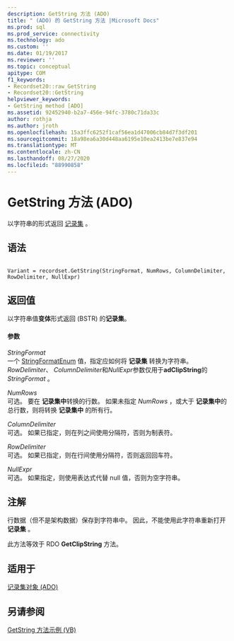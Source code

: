 ```yaml
---
description: GetString 方法 (ADO)
title: " (ADO) 的 GetString 方法 |Microsoft Docs"
ms.prod: sql
ms.prod_service: connectivity
ms.technology: ado
ms.custom: ''
ms.date: 01/19/2017
ms.reviewer: ''
ms.topic: conceptual
apitype: COM
f1_keywords:
- Recordset20::raw_GetString
- Recordset20::GetString
helpviewer_keywords:
- GetString method [ADO]
ms.assetid: 92452940-b2a7-456e-94fc-3780c71da33c
author: rothja
ms.author: jroth
ms.openlocfilehash: 15a3ffc6252f1caf56ea1d47006cb84d7f3df201
ms.sourcegitcommit: 18a98ea6a30d448aa6195e10ea2413be7e837e94
ms.translationtype: MT
ms.contentlocale: zh-CN
ms.lasthandoff: 08/27/2020
ms.locfileid: "88990858"
---
```

# <a name="getstring-method-ado"></a>GetString 方法 (ADO)
以字符串的形式返回 [记录集](./recordset-object-ado.md) 。  
  
## <a name="syntax"></a>语法  
  
```  
  
Variant = recordset.GetString(StringFormat, NumRows, ColumnDelimiter, RowDelimiter, NullExpr)  
```  
  
## <a name="return-value"></a>返回值  
 以字符串值**变体**形式返回 (BSTR) 的**记录集**。  
  
#### <a name="parameters"></a>参数  
 *StringFormat*  
 一个 [StringFormatEnum](./stringformatenum.md) 值，指定应如何将 **记录集** 转换为字符串。 *RowDelimiter*、 *ColumnDelimiter*和*NullExpr*参数仅用于**adClipString**的*StringFormat* 。  
  
 *NumRows*  
 可选。 要在 **记录集中**转换的行数。 如果未指定 *NumRows* ，或大于 **记录集中**的总行数，则将转换 **记录集中** 的所有行。  
  
 *ColumnDelimiter*  
 可选。 如果已指定，则在列之间使用分隔符，否则为制表符。  
  
 *RowDelimiter*  
 可选。 如果已指定，则在行间使用分隔符，否则返回回车符。  
  
 *NullExpr*  
 可选。 如果指定，则使用表达式代替 null 值，否则为空字符串。  
  
## <a name="remarks"></a>注解  
 行数据（但不是架构数据）保存到字符串中。 因此，不能使用此字符串重新打开 **记录集** 。  
  
 此方法等效于 RDO **GetClipString** 方法。  
  
## <a name="applies-to"></a>适用于  
 [记录集对象 (ADO)](./recordset-object-ado.md)  
  
## <a name="see-also"></a>另请参阅  
 [GetString 方法示例 (VB)](./getstring-method-example-vb.md)